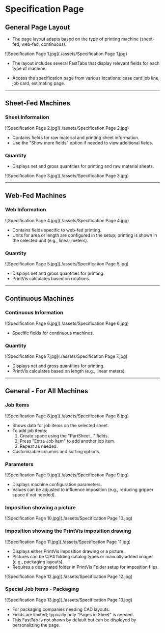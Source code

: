 # Specification Page


## General Page Layout


- The page layout adapts based on the type of printing machine (sheet-fed, web-fed, continuous).

![Specification Page 1.jpg](./assets/Specification Page 1.jpg)

- The layout includes several FastTabs that display relevant fields for each type of machine.

- Access the specification page from various locations: case card job line, job card, estimating page.

---

## Sheet-Fed Machines

### Sheet Information

![Specification Page 2.jpg](./assets/Specification Page 2.jpg)

- Contains fields for raw material and printing sheet information.
- Use the "Show more fields" option if needed to view additional fields.

### Quantity
- Displays net and gross quantities for printing and raw material sheets.

![Specification Page 3.jpg](./assets/Specification Page 3.jpg)

---

## Web-Fed Machines

### Web Information

![Specification Page 4.jpg](./assets/Specification Page 4.jpg)

- Contains fields specific to web-fed printing.
- Units for area or length are configured in the setup; printing is shown in the selected unit (e.g., linear meters).

### Quantity

![Specification Page 5.jpg](./assets/Specification Page 5.jpg)

- Displays net and gross quantities for printing.
- PrintVis calculates based on rotations.

---

## Continuous Machines

### Continuous Information

![Specification Page 6.jpg](./assets/Specification Page 6.jpg)

- Specific fields for continuous machines.

### Quantity

![Specification Page 7.jpg](./assets/Specification Page 7.jpg)

- Displays net and gross quantities for printing.
- PrintVis calculates based on length (e.g., linear meters).

---

## General - For All Machines

### Job Items

![Specification Page 8.jpg](./assets/Specification Page 8.jpg)

- Shows data for job items on the selected sheet.
- To add job items:
  1. Create space using the "PartSheet…" fields.
  2. Press "Extra Job Item" to add another job item.
  3. Repeat as needed.
- Customizable columns and sorting options.

### Parameters

![Specification Page 9.jpg](./assets/Specification Page 9.jpg)

- Displays machine configuration parameters.
- Values can be adjusted to influence imposition (e.g., reducing gripper space if not needed).

### Imposition showing a picture

![Specification Page 10.jpg](./assets/Specification Page 10.jpg)


### Imposition showing the PrintVis imposition drawing

![Specification Page 11.jpg](./assets/Specification Page 11.jpg)


- Displays either PrintVis imposition drawing or a picture.
- Pictures can be CIP4 folding catalog types or manually added images (e.g., packaging layouts).
- Requires a designated folder in PrintVis Folder setup for imposition files.

![Specification Page 12.jpg](./assets/Specification Page 12.jpg)


### Special Job Items - Packaging

![Specification Page 13.jpg](./assets/Specification Page 13.jpg)


- For packaging companies needing CAD layouts.
- Fields are limited; typically only "Pages in Sheet" is needed.
- This FastTab is not shown by default but can be displayed by personalizing the page.

